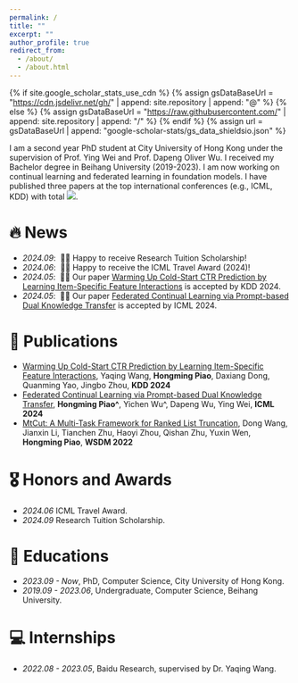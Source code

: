 ```yaml
---
permalink: /
title: ""
excerpt: ""
author_profile: true
redirect_from: 
  - /about/
  - /about.html
---
```


{% if site.google_scholar_stats_use_cdn %}
{% assign gsDataBaseUrl = "https://cdn.jsdelivr.net/gh/" | append: site.repository | append: "@" %}
{% else %}
{% assign gsDataBaseUrl = "https://raw.githubusercontent.com/" | append: site.repository | append: "/" %}
{% endif %}
{% assign url = gsDataBaseUrl | append: "google-scholar-stats/gs_data_shieldsio.json" %}

<span class='anchor' id='about-me'></span>

I am a second year PhD student at City University of Hong Kong under the supervision of Prof. Ying Wei and Prof. Dapeng Oliver Wu. I received my Bachelor degree in Beihang University (2019-2023). I am now working on continual learning and federated learning in foundation models. I have published three papers at the top international conferences (e.g., ICML, KDD) with total <a href='https://scholar.google.com/citations?user=_shIrtAAAAAJ'><img src="https://img.shields.io/endpoint?url={{ url | url_encode }}&logo=Google%20Scholar&labelColor=f6f6f6&color=9cf&style=flat&label=citations"></a>.

# 🔥 News
- *2024.09*: &nbsp;🎉🎉 Happy to receive Research Tuition Scholarship!
- *2024.06*: &nbsp;🎉🎉 Happy to receive the ICML Travel Award (2024)!
- *2024.05*: &nbsp;🎉🎉 Our paper [Warming Up Cold-Start CTR Prediction by Learning Item-Specific Feature Interactions](https://arxiv.org/pdf/2407.10112) is accepted by KDD 2024. 
- *2024.05*: &nbsp;🎉🎉 Our paper [Federated Continual Learning via Prompt-based Dual Knowledge Transfer](https://openreview.net/pdf?id=Kqa5JakTjB) is accepted by ICML 2024.

# 📝 Publications 

- [Warming Up Cold-Start CTR Prediction by Learning Item-Specific Feature Interactions](https://arxiv.org/pdf/2407.10112), Yaqing Wang, **Hongming Piao**, Daxiang Dong, Quanming Yao, Jingbo Zhou, **KDD 2024**
- [Federated Continual Learning via Prompt-based Dual Knowledge Transfer](https://openreview.net/pdf?id=Kqa5JakTjB), **Hongming Piao^**, Yichen Wu^, Dapeng Wu, Ying Wei, **ICML 2024**
- [MtCut: A Multi-Task Framework for Ranked List Truncation](https://dl.acm.org/doi/abs/10.1145/3488560.3498466), Dong Wang, Jianxin Li, Tianchen Zhu, Haoyi Zhou, Qishan Zhu, Yuxin Wen, **Hongming Piao**, **WSDM 2022**

# 🎖 Honors and Awards
- *2024.06* ICML Travel Award. 
- *2024.09* Research Tuition Scholarship. 

# 📖 Educations
- *2023.09 - Now*, PhD, Computer Science, City University of Hong Kong. 
- *2019.09 - 2023.06*, Undergraduate, Computer Science, Beihang University. 

# 💻 Internships
- *2022.08 - 2023.05*, Baidu Research, supervised by Dr. Yaqing Wang.
